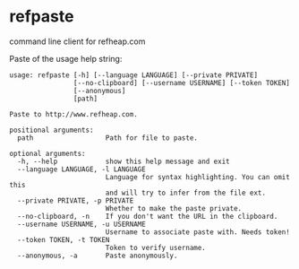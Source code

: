 refpaste
=========

command line client for refheap.com

Paste of the usage help string:

    usage: refpaste [-h] [--language LANGUAGE] [--private PRIVATE]
                    [--no-clipboard] [--username USERNAME] [--token TOKEN]
                    [--anonymous]
                    [path]

    Paste to http://www.refheap.com.

    positional arguments:
      path                  Path for file to paste.

    optional arguments:
      -h, --help            show this help message and exit
      --language LANGUAGE, -l LANGUAGE
                            Language for syntax highlighting. You can omit this
                            and will try to infer from the file ext.
      --private PRIVATE, -p PRIVATE
                            Whether to make the paste private.
      --no-clipboard, -n    If you don't want the URL in the clipboard.
      --username USERNAME, -u USERNAME
                            Username to associate paste with. Needs token!
      --token TOKEN, -t TOKEN
                            Token to verify username.
      --anonymous, -a       Paste anonymously.

